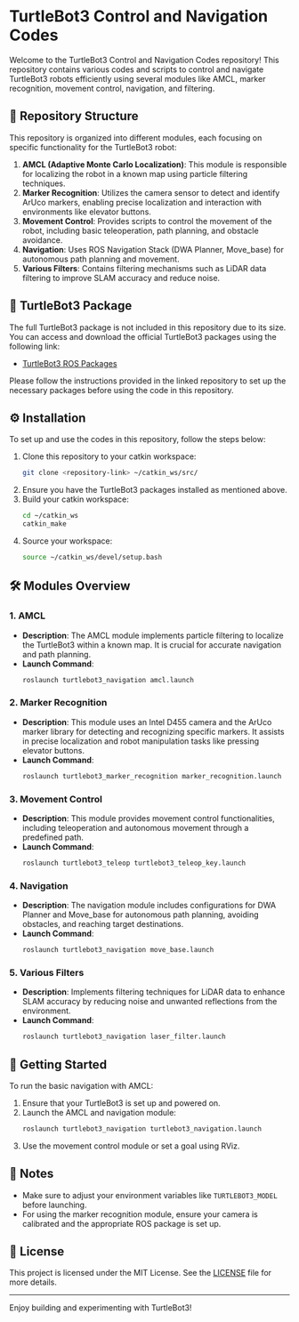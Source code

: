 # TurtleBot3 Control and Navigation Codes

Welcome to the TurtleBot3 Control and Navigation Codes repository! This repository contains various codes and scripts to control and navigate TurtleBot3 robots efficiently using several modules like AMCL, marker recognition, movement control, navigation, and filtering.

## 📂 Repository Structure

This repository is organized into different modules, each focusing on specific functionality for the TurtleBot3 robot:

1. **AMCL (Adaptive Monte Carlo Localization)**: This module is responsible for localizing the robot in a known map using particle filtering techniques.
2. **Marker Recognition**: Utilizes the camera sensor to detect and identify ArUco markers, enabling precise localization and interaction with environments like elevator buttons.
3. **Movement Control**: Provides scripts to control the movement of the robot, including basic teleoperation, path planning, and obstacle avoidance.
4. **Navigation**: Uses ROS Navigation Stack (DWA Planner, Move_base) for autonomous path planning and movement.
5. **Various Filters**: Contains filtering mechanisms such as LiDAR data filtering to improve SLAM accuracy and reduce noise.

## 🔗 TurtleBot3 Package

The full TurtleBot3 package is not included in this repository due to its size. You can access and download the official TurtleBot3 packages using the following link:

- [TurtleBot3 ROS Packages](https://github.com/ROBOTIS-GIT/turtlebot3)

Please follow the instructions provided in the linked repository to set up the necessary packages before using the code in this repository.

## ⚙️ Installation

To set up and use the codes in this repository, follow the steps below:

1. Clone this repository to your catkin workspace:
    ```bash
    git clone <repository-link> ~/catkin_ws/src/
    ```
2. Ensure you have the TurtleBot3 packages installed as mentioned above.
3. Build your catkin workspace:
    ```bash
    cd ~/catkin_ws
    catkin_make
    ```
4. Source your workspace:
    ```bash
    source ~/catkin_ws/devel/setup.bash
    ```

## 🛠 Modules Overview

### 1. AMCL
- **Description**: The AMCL module implements particle filtering to localize the TurtleBot3 within a known map. It is crucial for accurate navigation and path planning.
- **Launch Command**: 
    ```bash
    roslaunch turtlebot3_navigation amcl.launch
    ```

### 2. Marker Recognition
- **Description**: This module uses an Intel D455 camera and the ArUco marker library for detecting and recognizing specific markers. It assists in precise localization and robot manipulation tasks like pressing elevator buttons.
- **Launch Command**: 
    ```bash
    roslaunch turtlebot3_marker_recognition marker_recognition.launch
    ```

### 3. Movement Control
- **Description**: This module provides movement control functionalities, including teleoperation and autonomous movement through a predefined path.
- **Launch Command**: 
    ```bash
    roslaunch turtlebot3_teleop turtlebot3_teleop_key.launch
    ```

### 4. Navigation
- **Description**: The navigation module includes configurations for DWA Planner and Move_base for autonomous path planning, avoiding obstacles, and reaching target destinations.
- **Launch Command**: 
    ```bash
    roslaunch turtlebot3_navigation move_base.launch
    ```

### 5. Various Filters
- **Description**: Implements filtering techniques for LiDAR data to enhance SLAM accuracy by reducing noise and unwanted reflections from the environment.
- **Launch Command**: 
    ```bash
    roslaunch turtlebot3_navigation laser_filter.launch
    ```

## 🚀 Getting Started

To run the basic navigation with AMCL:
1. Ensure that your TurtleBot3 is set up and powered on.
2. Launch the AMCL and navigation module:
    ```bash
    roslaunch turtlebot3_navigation turtlebot3_navigation.launch
    ```
3. Use the movement control module or set a goal using RViz.

## 📢 Notes
- Make sure to adjust your environment variables like `TURTLEBOT3_MODEL` before launching.
- For using the marker recognition module, ensure your camera is calibrated and the appropriate ROS package is set up.

## 📝 License

This project is licensed under the MIT License. See the [LICENSE](LICENSE) file for more details.

---

Enjoy building and experimenting with TurtleBot3!

